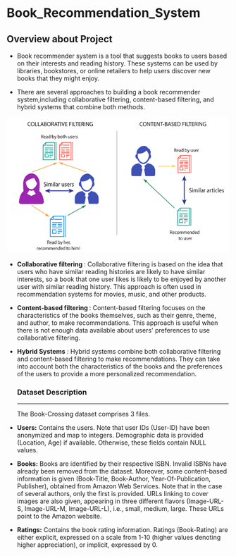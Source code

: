 # Book_Recommendation_System
## **Overview about Project**

*  Book recommender system is a tool that suggests books to users based on their interests and reading history. These systems can be used by libraries, bookstores, or online retailers to help users discover new books that they might enjoy.

* There are several approaches to building a book recommender system,including collaborative filtering, content-based filtering, and hybrid systems that combine both methods.

![Project Image](https://raw.githubusercontent.com/surbhi1604/Book_Recommendation_System/main/project.png)

* <b> Collaborative filtering </b>: Collaborative filtering is based on the idea that users who have similar reading histories are likely to have similar interests, so a book that one user likes is likely to be enjoyed by another user with similar reading history. This approach is often used in recommendation systems for movies, music, and other products.

 * <b> Content-based filtering </b>: Content-based filtering focuses on the characteristics of the books themselves, such as their genre, theme, and author, to make recommendations. This approach is useful when there is not enough data available about users' preferences to use collaborative filtering.

* <b> Hybrid Systems</b> : Hybrid systems combine both collaborative filtering and content-based filtering to make recommendations. They can take into account both the characteristics of the books and the preferences of the users to provide a more personalized recommendation.

  ### **Dataset Description**
  ---

  The Book-Crossing dataset comprises 3 files.

* **Users:** Contains the users. Note that user IDs (User-ID) have been anonymized and map to integers. Demographic data is provided (Location, Age) if available. Otherwise, these fields contain NULL values.

* **Books:** Books are identified by their respective ISBN. Invalid ISBNs have already been removed from the dataset. Moreover, some content-based information is given (Book-Title, Book-Author, Year-Of-Publication, Publisher), obtained from Amazon Web Services. Note that in the case of several authors, only the first is provided. URLs linking to cover images are also given, appearing in three different flavors (Image-URL-S, Image-URL-M, Image-URL-L), i.e., small, medium, large. These URLs point to the Amazon website.

* **Ratings:** Contains the book rating information. Ratings (Book-Rating) are either explicit, expressed on a scale from 1-10 (higher values denoting higher appreciation), or implicit, expressed by 0.



